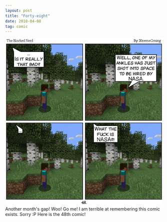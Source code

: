 ```yaml
---
layout: post
title: "Forty-eight"
date: 2018-04-08
tag: comic
---
```

<img src="/comics/comic48.png" alt="48" class="inline" />
Another month's gap! Woo! Go me! I am terrible at remembering this comic exists. Sorry :P
Here is the 48th comic!
